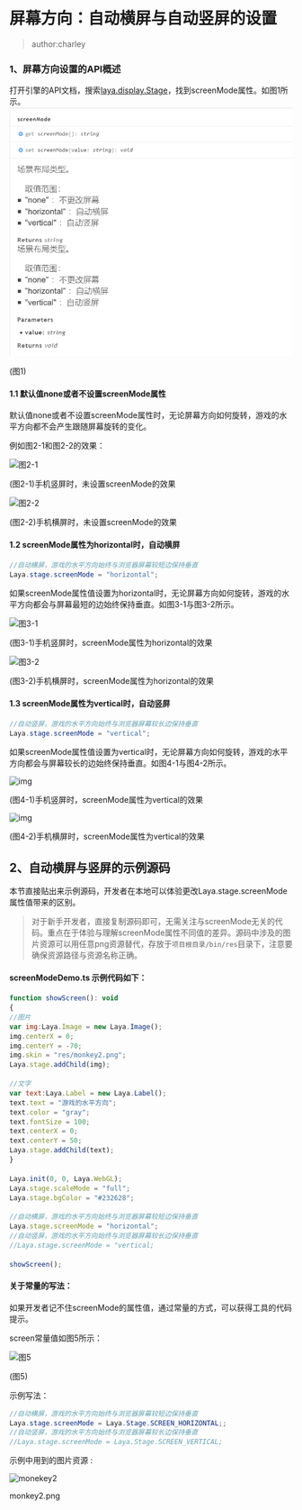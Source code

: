 # 屏幕方向：自动横屏与自动竖屏的设置

> author:charley
>

### 1、屏幕方向设置的API概述

打开引擎的API文档，搜索[laya.display.Stage](https://layaair2.ldc2.layabox.com/api2/Chinese/index.html?version=2.9.0beta&type=Core&category=display&class=laya.display.Stage)，找到screenMode属性。如图1所示。![图1](img/1-1.png) 

(图1)

#### 1.1 默认值none或者不设置screenMode属性

默认值none或者不设置screenMode属性时，无论屏幕方向如何旋转，游戏的水平方向都不会产生跟随屏幕旋转的变化。

例如图2-1和图2-2的效果：

![图2-1](img/2-2.png) 

(图2-1)手机竖屏时，未设置screenMode的效果

![图2-2](img/2-1.png) 

(图2-2)手机横屏时，未设置screenMode的效果

#### 1.2 screenMode属性为horizontal时，自动横屏

```java
//自动横屏，游戏的水平方向始终与浏览器屏幕较短边保持垂直
Laya.stage.screenMode = "horizontal";
```

如果screenMode属性值设置为horizontal时，无论屏幕方向如何旋转，游戏的水平方向都会与屏幕最短的边始终保持垂直。如图3-1与图3-2所示。

![图3-1](img/3-2.png) 

(图3-1)手机竖屏时，screenMode属性为horizontal的效果

![图3-2](img/3-1.png) 

(图3-2)手机横屏时，screenMode属性为horizontal的效果



#### 1.3 screenMode属性为vertical时，自动竖屏

```java
//自动竖屏，游戏的水平方向始终与浏览器屏幕较长边保持垂直
Laya.stage.screenMode = "vertical";
```

如果screenMode属性值设置为vertical时，无论屏幕方向如何旋转，游戏的水平方向都会与屏幕较长的边始终保持垂直。如图4-1与图4-2所示。

![img](img/4-1.png) 

(图4-1)手机竖屏时，screenMode属性为vertical的效果

![img](img/4-2.png)  

(图4-2)手机横屏时，screenMode属性为vertical的效果



## 2、自动横屏与竖屏的示例源码

本节直接贴出来示例源码，开发者在本地可以体验更改Laya.stage.screenMode属性值带来的区别。

> 对于新手开发者，直接复制源码即可，无需关注与screenMode无关的代码。重点在于体验与理解screenMode属性不同值的差异。源码中涉及的图片资源可以用任意png资源替代，存放于`项目根目录/bin/res`目录下，注意要确保资源路径与资源名称正确。

####   screenModeDemo.ts 示例代码如下： 

```javascript
function showScreen(): void
{
//图片
var img:Laya.Image = new Laya.Image();
img.centerX = 0;
img.centerY = -70;
img.skin = "res/monkey2.png";
Laya.stage.addChild(img);

//文字
var text:Laya.Label = new Laya.Label();
text.text = "游戏的水平方向";
text.color = "gray";
text.fontSize = 100;
text.centerX = 0;
text.centerY = 50;
Laya.stage.addChild(text);
}

Laya.init(0, 0, Laya.WebGL);
Laya.stage.scaleMode = "full";
Laya.stage.bgColor = "#232628";

//自动横屏，游戏的水平方向始终与浏览器屏幕较短边保持垂直
Laya.stage.screenMode = "horizontal";
//自动竖屏，游戏的水平方向始终与浏览器屏幕较长边保持垂直
//Laya.stage.screenMode = "vertical;

showScreen();
```



#### 关于常量的写法：

如果开发者记不住screenMode的属性值，通过常量的方式，可以获得工具的代码提示。

screen常量值如图5所示：

![图5](img/5.png) 

(图5) 

示例写法：

```java
//自动横屏，游戏的水平方向始终与浏览器屏幕较短边保持垂直
Laya.stage.screenMode = Laya.Stage.SCREEN_HORIZONTAL;;
//自动竖屏，游戏的水平方向始终与浏览器屏幕较长边保持垂直
//Laya.stage.screenMode = Laya.Stage.SCREEN_VERTICAL;
```



示例中用到的图片资源 :

![monekey2](img/monkey2.png) 

monkey2.png
